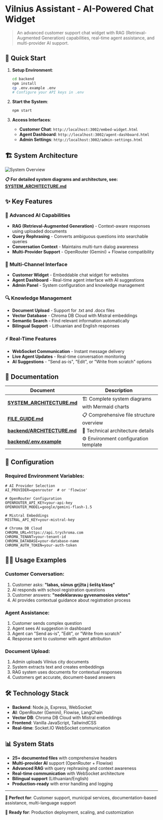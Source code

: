 # Vilnius Assistant - AI-Powered Chat Widget

> An advanced customer support chat widget with RAG (Retrieval-Augmented Generation) capabilities, real-time agent assistance, and multi-provider AI support.

## 🚀 Quick Start

1. **Setup Environment**:
   ```bash
   cd backend
   npm install
   cp .env.example .env
   # Configure your API keys in .env
   ```

2. **Start the System**:
   ```bash
   npm start
   ```

3. **Access Interfaces**:
   - **Customer Chat**: `http://localhost:3002/embed-widget.html`
   - **Agent Dashboard**: `http://localhost:3002/agent-dashboard.html`
   - **Admin Settings**: `http://localhost:3002/admin-settings.html`

## 🏗️ System Architecture

![System Overview](https://mermaid.live/img/pako:eNqVVk1v2zAM_SsGexkQt_2Ic0uBYS2GYQOGFu2yS9CLIJOJhciSK1Fp2-C_H5Us27FjN8EQH2KTj-_H90hJuyBFZoWcWGWEHzHnJTYiNw6pQqcFbvIivGOZtKvmIIppS_D4f6eY1RJ_KH4vpJXCX8q0UWw3kX8vbeKODI3yZpQhbWi79IYR_FGZxOqQk2I3k0aJfD-RRot8P5FGi3w_kUaLfD-RRot8P5FGi3w_kUaLfD-RRot8P5FGi3w_kUaLfD-RRot8P5FGi3w_kUaLfD-RRot8P5FGi3w_kUaLfD-RRot8P5FGi3w_kUaLfD-RRot8P5FGi3w_kUaLfD-RRot8P5FGi3w_kUaLfD-RRot8P5FGi3w_kUaLfD-RRot8P5FGi3w_kUaLfD-RRot8P5FGi3w_kUaLfD-RRot8P5FGi3w_kUaLfD-RRot8P5FGi3w_kUaLfD-RRot8P5FGi3w_kUaLfD-RRot8P5FGi3w_kUaLfD-RRot8P5FGi3w_kUaLfD-RRot8P5FGi3w_kUaLfD-RRot8P5FGi3w_kUaLfD-RRot8P5FGi3w_kUaLfD-RRot8P5FGi3w_kUaLfD-RRot8P5FGi3w_kUaLfD-RRot8P5FGi3w_kUaLfD-RRot8P5FGi3w_kUaLfD-RRot8P5FGi3w_kUaLfD-RRot8P5FGi3w_kUaLfD-RRot8P5FGi3w_kUaLfD-RRot8P5FGi3w_kUaLfD-RRot8P5FGi3w_kUaLfD-RRot8P5FGi3w_kUaLfD-RRot8P5FGi3w_kUaLfD-RRot8P5FGi3w_kUaLfD-RRot8P5FGi3w_kUaLfD-RRot8P5FGi3w_kUaLfD-RRot8P5FGi3w_kUaLfD-RRot8P5FGi3w_kUaLfD-RRot8P5FGi3w_kUaLfD-RRot8P5FGi3w_kUaLfD-RRot8P5FGi3w_kUaLfD-RRot8P5FGi3w_kUaLfD-RRot8P5FGi3w_kUaLfD-RRot8P5FGi3w_kUaLfD-RRot8P5FGi3w_kUaLfD-RRot8P5FGi3w_kUaLfD-RRot8P5FGi3w_kUaLfD-RRot8P5FGi3w_kUaLfD-RRot8P5FGi3w_kUaLfD-RRot8P5FGi3w_kUaLfD-RRot8P5FGi3w_kUaLfD-RRot8P5FGi3w_kUaLfD-RRot8P5FGi3w_kUaLfD-RRot8P5FGi3w_kUaLfD-RRot8P5FGi3w_kUaLfD-RRot8P5FGi3w_kUaLfD-RRot8P5FGi3w_kUaLfD-RRot8P5FGi3w_kUaLfD-RRot8P5FGi3w_kUaLfD-RRot8P5FGi3w_kUaLfD-RRot8P5FGi3w_kUaLfD-RRot8P5FGi3w_kUaLfD-RRot8P5FGi3w_kUaLfD-RRot8P5FGi3w_kUaLfD-RRot8P5FGi3w_kUaLfD-RRot8P5FGi3w_kUaLfD-RRot8P5FGi3w_kUaLfD-RRot8P5FGi3w_kUaLfD-RRot8P5FGi3w_kUaLfD-RRot8P5FGi3w_kUaLfD-RRot8P5FGi3w_kUaLfD-RRot8P5FGi3w_kUaLfD-RRot8P5FGi3w_kUaLfD-RRot8P5FGi3w_kUaLfD-RRot8P5FGi3w_kUaLfD-RRot8P5FGi3w_kUaLfD-RRot8P5FGi3w_kUaLfD-RRot8P5FGi3w_kUaLfD-RRot8P5FGi3w_kUaLfD-RRot8P5FGi3w_kUaLfD-RRot8P5FGi3w_kUaLfD-RRot8P5FGi3w_kUaLfD-RRot8P5FGi3w_kUaLfD-RRot8P5FGi3w_kUaLfD-RRot8P5FGi3w_kUaLfD-RRot8P5FGi3w_kUaLfD-RRot8P5FGi3w_kUaLfD-RRot8P5FGi3w_kUaLfD-RRot8P5FGi3w_kUaLfD-RRot8P5FGi3w_kUaLfD-RRot8P5FGi3w_kUaLfD-RRot8P5FGi3w_kUaLfD-RRot8P5FGi3w_kUaLfD-RRot8P5FGi3w_kUaLfD-RRot8P5FGi3w_kUaLfD-RRot8P5FGi3w_kUaLfD-RRot8P5FGi3w_kUaLfD-RRot8P5FGi3w_kUaLfD-RRot8P5FGi3w_kUaLfD-RRot8P5FGi3w_kUaLfD-RRot8P5FGi3w_kUaLfD-RRot8P5FGi3w_kUaLfD-RRot8P5FGi3w_kUaLfD-RRot8P5FGi3w_kUaLfD-RRot8P5FGi3w_kUaLfD-RRot8P5FG)

**📋 For detailed system diagrams and architecture, see: [SYSTEM_ARCHITECTURE.md](./SYSTEM_ARCHITECTURE.md)**

## ✨ Key Features

### 🤖 **Advanced AI Capabilities**
- **RAG (Retrieval-Augmented Generation)** - Context-aware responses using uploaded documents
- **Query Rephrasing** - Converts ambiguous questions into searchable queries  
- **Conversation Context** - Maintains multi-turn dialog awareness
- **Multi-Provider Support** - OpenRouter (Gemini) + Flowise compatibility

### 👥 **Multi-Channel Interface**
- **Customer Widget** - Embeddable chat widget for websites
- **Agent Dashboard** - Real-time agent interface with AI suggestions
- **Admin Panel** - System configuration and knowledge management

### 🔍 **Knowledge Management**
- **Document Upload** - Support for .txt and .docx files
- **Vector Database** - Chroma DB Cloud with Mistral embeddings
- **Semantic Search** - Find relevant information automatically
- **Bilingual Support** - Lithuanian and English responses

### ⚡ **Real-Time Features**
- **WebSocket Communication** - Instant message delivery
- **Live Agent Updates** - Real-time conversation monitoring  
- **AI Suggestions** - "Send as-is", "Edit", or "Write from scratch" options

## 📁 Documentation

| Document | Description |
|----------|-------------|
| **[SYSTEM_ARCHITECTURE.md](./SYSTEM_ARCHITECTURE.md)** | 🏗️ Complete system diagrams with Mermaid charts |
| **[FILE_GUIDE.md](./FILE_GUIDE.md)** | 📋 Comprehensive file structure overview |
| **[backend/ARCHITECTURE.md](./backend/ARCHITECTURE.md)** | 🔧 Technical architecture details |
| **[backend/.env.example](./backend/.env.example)** | ⚙️ Environment configuration template |

## 🔧 Configuration

### Required Environment Variables:
```env
# AI Provider Selection
AI_PROVIDER=openrouter  # or 'flowise'

# OpenRouter Configuration  
OPENROUTER_API_KEY=your-api-key
OPENROUTER_MODEL=google/gemini-flash-1.5

# Mistral Embeddings
MISTRAL_API_KEY=your-mistral-key

# Chroma DB Cloud
CHROMA_URL=https://api.trychroma.com
CHROMA_TENANT=your-tenant-id
CHROMA_DATABASE=your-database-name
CHROMA_AUTH_TOKEN=your-auth-token
```

## 🏃‍♂️ Usage Examples

### Customer Conversation:
1. Customer asks: **"labas, sūnus grįžta į šeštą klasę"**
2. AI responds with school registration questions
3. Customer answers: **"nedeklaravau gyvenamosios vietos"** 
4. AI provides contextual guidance about registration process

### Agent Assistance:
1. Customer sends complex question
2. Agent sees AI suggestion in dashboard
3. Agent can "Send as-is", "Edit", or "Write from scratch"
4. Response sent to customer with agent attribution

### Document Upload:
1. Admin uploads Vilnius city documents
2. System extracts text and creates embeddings
3. RAG system uses documents for contextual responses
4. Customers get accurate, document-based answers

## 🛠️ Technology Stack

- **Backend**: Node.js, Express, WebSocket
- **AI**: OpenRouter (Gemini), Flowise, LangChain
- **Vector DB**: Chroma DB Cloud with Mistral embeddings
- **Frontend**: Vanilla JavaScript, TailwindCSS
- **Real-time**: Socket.IO WebSocket communication

## 📊 System Stats

- **25+ documented files** with comprehensive headers
- **Multi-provider AI** support (OpenRouter + Flowise)
- **Advanced RAG** with query rephrasing and context awareness
- **Real-time communication** with WebSocket architecture
- **Bilingual support** (Lithuanian/English)
- **Production-ready** with error handling and logging

---

**🎯 Perfect for**: Customer support, municipal services, documentation-based assistance, multi-language support

**🚀 Ready for**: Production deployment, scaling, and customization